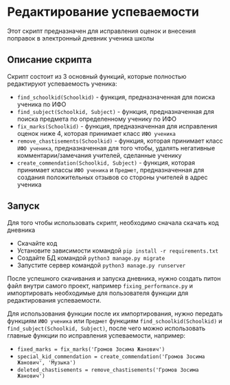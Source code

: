 # Редактирование успеваемости

Этот скрипт предназначен для исправления оценок и внесения поправок в электронный дневник ученика школы

## Описание скрипта

Скрипт состоит из 3 оcновный функций, которые полностью редактируют успеваемость ученика:

- `find_schoolkid(Schoolkid)` - функция, предназначенная для поиска ученика по ИФО
- `find_subject(Schoolkid, Subject)` - функция, предназначенная для поиска предмета по определенному ученику по ИФО
- `fix_marks(Schoolkid)` - функция, предназначенная для исправления оценок ниже 4, которая принимает класс `ИФО ученика` 
- `remove_chastisements(Schoolkid)` - функция, которая принимает класс `ИФО ученика`, предназначенная для того чтобы, удалять негативные комментарии/замечания учителей, сделанные ученику
- `create_commendation(Schoolkid, Subject)` - функция, которая принимает классы `ИФО ученика` и `Предмет`, предназначенная для создания положительных отзывов со стороны учителей в адрес ученика


## Запуск

Для того чтобы использовать скрипт, необходимо сначала скачать код дневника 

- Скачайте код
- Установите зависимости командой `pip install -r requirements.txt`
- Создайте БД командой `python3 manage.py migrate`
- Запустите сервер командой `python3 manage.py runserver`

После успешного скачивания и запуска дневника, нужно создать питон файл внутри самого проект, например `fixing_performance.py` и импортировать необходимые для пользователя функции для редактирования успеваемости.

Для использования функции после их импортирования, нужно передать функциям `ИФО ученика` или `Предмет` функциям `find_schoolkid(Schoolkid)` и `find_subject(Schoolkid, Subject)`, после чего можно использовать главные функции по исправления успеваемости, например:

- `fixed_marks = fix_marks('Громов Зосима Жанович')`
- `special_kid_commendation = create_commendation('Громов Зосима Жанович', 'Музыка')`
- `deleted_chastisements = remove_chastisements('Громов Зосима Жанович')`
